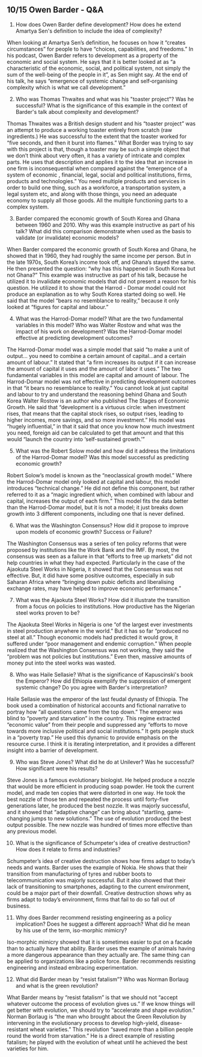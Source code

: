 ## 10/15 Owen Barder - Q&A
1. How does Owen Barder define development? How does he extend Amartya Sen's definition to include the idea of complexity?    

When looking at Amartya Sen’s definition, he focuses on how it “creates circumstances” for people to have “choices, capabilities, and freedoms.” In his podcast, Owen Barder refers to development as a property of the economic and social system. He says that it is better looked at as “a characteristic of the economic, social, and political system, not simply the sum of the well-being of the people in it”, as Sen might say. At the end of his talk, he says “emergence of systemic change and self‐organising complexity which is what we call development.”   


2. Who was Thomas Thwaites and what was his "toaster project"?  Was he successful? What is the significance of this example in the context of Barder's talk about complexity and development?    

Thomas Thwaites was a British design student and his “toaster project” was an attempt to produce a working toaster entirely from scratch (raw ingredients.) He was successful to the extent that the toaster worked for “five seconds, and then it burst into flames.” What Border was trying to say with this project is that, though a toaster may be such a simple object that we don’t think about very often, it has a variety of intricate and complex parts. He uses that description and applies it to the idea that an increase in one firm is inconsequential when compared against the “emergence of a system of economic , financial, legal, social and political institutions, firms, products and technologies.” You need multiple products and services in order to build one thing, such as a workforce, a transportation system, a legal system etc, and along with those things, you need an adequate economy to supply all those goods. All the multiple functioning parts to a complex system.    


3. Barder compared the economic growth of South Korea and Ghana between 1960 and 2010. Why was this example instructive as part of his talk?  What did this comparison demonstrate when used as the basis to validate (or invalidate) economic models?   

When Barder compared the economic growth of South Korea and Ghana, he showed that in 1960, they had roughly the same income per person. But in the late 1970s, South Korea’s income took off, and Ghana’s stayed the same. He then presented the question: “why has this happened in South Korea but not Ghana?” This example was instructive as part of his talk, because he utilized it to invalidate economic models that did not present a reason for his question. He utilized it to show that the Harrod - Domar model could not produce an explanation as to why South Korea started doing so well. He said that the model “bears no resemblance to reality,” because it only looked at “figures for capital and labour.”   


4. What was the Harrod-Domar model? What are the two fundamental variables in this model? Who was Walter Rostow and what was the impact of his work on development?  Was the Harrod-Domar model effective at predicting development outcomes?     

The Harrod-Domar model was a simple model that said “to make a unit of output… you need to combine a certain amount of capital...and a certain amount of labour.” It stated that “a firm increases its output if it can increase the amount of capital it uses and the amount of labor it uses.” The two fundamental variables in this model are capital and amount of labour. The Harrod-Domar model was not effective in predicting development outcomes in that “it bears no resemblance to reality.” You cannot look at just capital and labour to try and understand the reasoning behind Ghana and South Korea
Walter Rostow is an author who published The Stages of Economic Growth. He said that “development is a virtuous circle: when investment rises, that means that the capital stock rises, so output rises, leading to higher incomes, more savings, and so more investment.” His model was “hugely influential,” in that it said that once you know how much investment you need, foreign aid can be calculated to get that amount and that this would “launch the country into ‘self-sustained growth.’” 


5. What was the Robert Solow model and how did it address the limitations of the Harrod-Domar model? Was this model successful as predicting economic growth?    

Robert Solow’s model is known as the “neoclassical growth model.” Where the Harrod-Domar model only looked at capital and labour, this model introduces “technical change.” He did not define this component, but rather referred to it as a “magic ingredient which, when combined with labour and capital, increases the output of each firm.” This model fits the data better than the Harrod-Domar model, but it is not a model; it just breaks down growth into 3 different components, including one that is never defined.   


6. What was the Washington Consensus? How did it propose to improve upon models of economic growth? Success or Failure?   
 
The Washington Consensus was a  series of ten policy reforms that were proposed by institutions like the Work Bank and the IMF. By most, the consensus was seen as a failure in that “efforts to free up markets” did not help countries in what they had expected. Particularly in the case of the Ajaokuta Steel Works in Nigeria, it showed that the Consensus was not effective. But, it did have some positive outcomes, especially in sub Saharan Africa where “bringing down pubic deficits and liberalising exchange rates, may have helped to improve economic performance.”   


7. What was the Ajaokuta Steel Works? How did it illustrate the transition from a focus on policies to institutions.  How productive has the Nigerian steel works proven to be?    

The Ajaokuta Steel Works in Nigeria is one “of the largest ever investments in steel production anywhere in the world.” But it has so far “produced no steel at all.” Though economic models had predicted it would grow, it suffered under “poor management and endemic corruption.” When people realized that the Washington Consensus was not working, they said the “problem was not policies but institutions.” Even then, massive amounts of money put into the steel works was wasted.   


8. Who was Haile Sellasie? What is the significance of Kapuscinski's book the Emperor? How did Ethiopia exemplify the suppression of emergent systemic change? Do you agree with Barder's interpretation?   

Haile Sellasie was the emperor of the last feudal dynasty of Ethiopia. The book used a combination of historical accounts and fictional narrative to portray how “all questions came from the top down.” The emperor was blind to “poverty and starvation” in the country. This regime extracted “economic value” from their people and suppressed any “efforts to move towards more inclusive political and social institutions.” It gets people stuck in a “poverty trap.” He used this dynamic to provide emphasis on the resource curse. I think it is iterating interpretation, and it provides a different insight into a barrier of development.


9. Who was Steve Jones? What did he do at Unilever? Was he successful? How significant were his results?     

Steve Jones is a famous evolutionary biologist. He helped produce a nozzle that would be more efficient in producing soap powder. He took the current model, and made ten copies that were distorted in one way. He took the best nozzle of those ten and repeated the process until forty-five generations later, he produced the best nozzle. It was majorly successful, and it showed that “adaptive change” can bring about “startling, game‐changing jumps to new solutions.” The use of evolution produced the best output possible. The new nozzle was hundred of times more effective than any previous model.   


10. What is the significance of Schumpeter's idea of creative destruction? How does it relate to firms and industries?     

Schumpeter’s idea of creative destruction shows how firms adapt to today’s needs and wants. Barder uses the example of Nokia. He shows that their transition from manufacturing of tyres and rubber boots to telecommunication was majorly successful. But it also showed that their lack of transitioning to smartphones, adapting to the current environment, could be a major part of their downfall. Creative destruction shows why as firms adapt to today’s environment, firms that fail to do so fall out of business.     


11. Why does Barder recommend resisting engineering as a policy implication? Does he suggest a different approach?  What did he mean by his use of the term, iso-morphic mimicry?    

Iso-morphic mimicry showed that it is sometimes easier to put on a facade than to actually have that ability. Barder uses the example of animals having a more dangerous appearance than they actually are. The same thing can be applied to organizations like a police force. Barder recommends resisting engineering and instead embracing experimentation.    


12. What did Barder mean by “resist fatalism”? Who was Norman Borlaug and what is the green revolution?     

What Barder means by “resist fatalism” is that we should not “accept whatever outcome the process of evolution gives us.” If we know things will get better with evolution, we should try to “accelerate and shape evolution.” Norman Borlaug is “the man who brought about the Green Revolution by intervening in the evolutionary process to develop high-yield, disease-resistant wheat varieties.” This revolution “saved more than a billion people round the world from starvation.” He is a direct example of resisting fatalism; he played with the evolution of wheat until he achieved the best varieties for him.     




